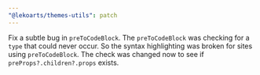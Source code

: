 ```yaml
---
"@lekoarts/themes-utils": patch
---
```


Fix a subtle bug in `preToCodeBlock`. The `preToCodeBlock` was checking for a `type` that could never occur. So the syntax highlighting was broken for sites using `preToCodeBlock`. The check was changed now to see if `preProps?.children?.props` exists.

